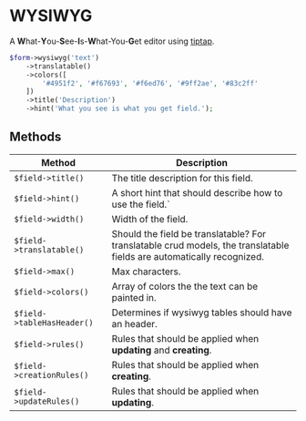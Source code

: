 # WYSIWYG

A **W**hat-**Y**ou-**S**ee-**I**s-**W**hat-You-**G**et editor using
[tiptap](https://github.com/scrumpy/tiptap).

```php
$form->wysiwyg('text')
    ->translatable()
    ->colors([
        '#4951f2', '#f67693', '#f6ed76', '#9ff2ae', '#83c2ff'
    ])
    ->title('Description')
    ->hint('What you see is what you get field.');
```

## Methods

| Method                     | Description                                                                                                           |
| -------------------------- | --------------------------------------------------------------------------------------------------------------------- |
| `$field->title()`          | The title description for this field.                                                                                 |
| `$field->hint()`           | A short hint that should describe how to use the field.`                                                              |
| `$field->width()`          | Width of the field.                                                                                                   |
| `$field->translatable()`   | Should the field be translatable? For translatable crud models, the translatable fields are automatically recognized. |
| `$field->max()`            | Max characters.                                                                                                       |
| `$field->colors()`         | Array of colors the the text can be painted in.                                                                       |
| `$field->tableHasHeader()` | Determines if wysiwyg tables should have an header.                                                                   |
| `$field->rules()`          | Rules that should be applied when **updating** and **creating**.                                                      |
| `$field->creationRules()`  | Rules that should be applied when **creating**.                                                                       |
| `$field->updateRules()`    | Rules that should be applied when **updating**.                                                                       |
